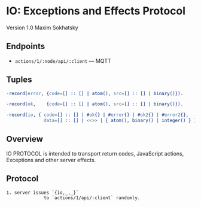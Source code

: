 IO: Exceptions and Effects Protocol
===================================

Version 1.0 Maxim Sokhatsky

Endpoints
--------

* `actions/1/:node/api/:client` — MQTT

Tuples
------

```erlang
-record(error, {code=[] :: [] | atom(), src=[] :: [] | binary()}).
```
```erlang
-record(ok,    {code=[] :: [] | atom(), src=[] :: [] | binary()}).
```
```erlang
-record(io, { code=[] :: [] | #ok{} | #error{} | #ok2{} | #error2{},
              data=[] :: [] | <<>> | { atom(), binary() | integer() } }).
```

Overview
--------

IO PROTOCOL is intended to transport return codes, JavaScript actions, Exceptions and other server effects.

Protocol
--------

```
1. server issues `{io,_,_}`
              to `actions/1/api/:client` randomly.
```
